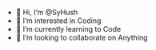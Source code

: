 - 👋 Hi, I’m @SyHush
- 👀 I’m interested in Coding
- 🌱 I’m currently learning to Code
- 💞️ I’m looking to collaborate on Anything 


<!---
SyHush/SyHush is a ✨ special ✨ repository because its `README.md` (this file) appears on your GitHub profile.
You can click the Preview link to take a look at your changes.
--->
